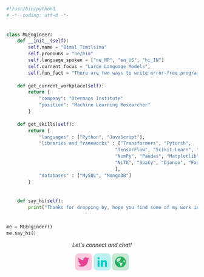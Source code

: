 ```python
#!/usr/bin/python3
# -*- coding: utf-8 -*-


class MLEngineer:
    def __init__(self):
        self.name = "Bimal Timilsina"
        self.pronouns = "he/him"
        self.language_spoken = ["ne_NP", "en_US", "hi_IN"]
        self.current_focus = "Large Language Models",
        self.fun_fact = "There are two ways to write error-free programs; only the third one works."
    
    def get_current_workplace(self):
        return {
            "company": "Otermans Institute"
            "position": "Machine Learning Researcher"
        }
     
    def get_skills(self):
        return {
            "languages" : ["Python", "JavaScript"],
            "libraries and frameworks" : ["Transformers", "Pytorch",
                                        "TensorFlow", "Scikit-Learn", "Keras",
                                        "NumPy", "Pandas", "Matplotlib", 
                                        "NLTK", "SpaCy", "Django", "FastAPI"
                                        ],
            "databases" : ["MySQL", "MongoDB"]
        }
        

    def say_hi(self):
        print("Thanks for dropping by, hope you find some of my work interesting.")
        

me = MLEngineer()
me.say_hi()
```
<p align="center">
  <i>Let's connect and chat! </i>

  <p align="center">
    <a target= "_blank" href="https://twitter.com/Timilsina_bml05" alt="Twitter"><img height='45' src="https://github.com/TimilsinaBimal/TimilsinaBimal/blob/master/twitter.png"></a>
    <a target= "_blank" href="https://www.linkedin.com/in/timilsinabimal/" alt="Linkedin"><img height='45' src="https://github.com/TimilsinaBimal/TimilsinaBimal/blob/master/linkedin.png"></a>
    <a target= "_blank" href="https://bimaltimilsina.com.np" alt="Website"><img height='45' src="https://github.com/TimilsinaBimal/TimilsinaBimal/blob/master/web.png"></a>
  </p>
</p>
